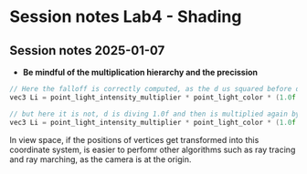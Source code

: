 # Session notes Lab4 - Shading

## Session notes 2025-01-07

- **Be mindful of the multiplication hierarchy and the precission**
```C++
// Here the falloff is correctly computed, as the d us squared before devides 1.
vec3 Li = point_light_intensity_multiplier * point_light_color * (1.0f / (d * d));

// but here it is not, d is diving 1.0f and then is multiplied again by d
vec3 Li = point_light_intensity_multiplier * point_light_color * (1.0f / d * d);
```

In view space, if the positions of vertices get transformed into this coordinate system, is easier to perfomr other algorithms such as ray tracing and ray marching, as the camera is at the origin.